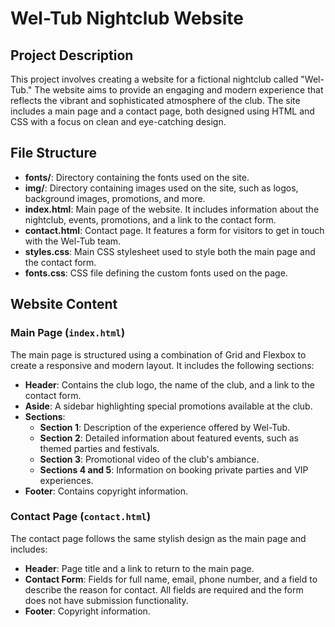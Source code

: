 # Wel-Tub Nightclub Website

## Project Description

This project involves creating a website for a fictional nightclub called "Wel-Tub." The website aims to provide an engaging and modern experience that reflects the vibrant and sophisticated atmosphere of the club. The site includes a main page and a contact page, both designed using HTML and CSS with a focus on clean and eye-catching design.

## File Structure

- **fonts/**: Directory containing the fonts used on the site.
- **img/**: Directory containing images used on the site, such as logos, background images, promotions, and more.
- **index.html**: Main page of the website. It includes information about the nightclub, events, promotions, and a link to the contact form.
- **contact.html**: Contact page. It features a form for visitors to get in touch with the Wel-Tub team.
- **styles.css**: Main CSS stylesheet used to style both the main page and the contact form.
- **fonts.css**: CSS file defining the custom fonts used on the page.

## Website Content

### Main Page (`index.html`)

The main page is structured using a combination of Grid and Flexbox to create a responsive and modern layout. It includes the following sections:

- **Header**: Contains the club logo, the name of the club, and a link to the contact form.
- **Aside**: A sidebar highlighting special promotions available at the club.
- **Sections**: 
  - **Section 1**: Description of the experience offered by Wel-Tub.
  - **Section 2**: Detailed information about featured events, such as themed parties and festivals.
  - **Section 3**: Promotional video of the club's ambiance.
  - **Sections 4 and 5**: Information on booking private parties and VIP experiences.
- **Footer**: Contains copyright information.

### Contact Page (`contact.html`)

The contact page follows the same stylish design as the main page and includes:

- **Header**: Page title and a link to return to the main page.
- **Contact Form**: Fields for full name, email, phone number, and a field to describe the reason for contact. All fields are required and the form does not have submission functionality.
- **Footer**: Copyright information.

